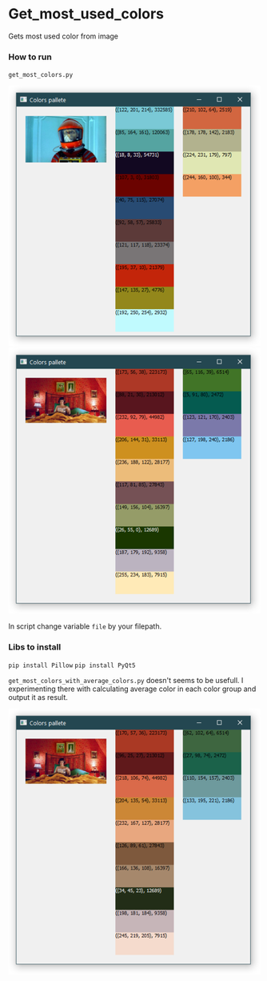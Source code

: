 # Get_most_used_colors
 Gets most used color from image

### How to run
`get_most_colors.py`

![scr1](screenshots/2021-09-27_23-35-55_dist125.png)
![scr2](screenshots/2021-09-28_00-05-03_dist125.png)

In script change variable `file` by your filepath.

### Libs to install
`pip install Pillow`
`pip install PyQt5`

`get_most_colors_with_average_colors.py` doesn't seems to be usefull. I experimenting there with calculating average color in each color group and output it as result.

![scr3](screenshots/2021-09-28_00-44-00_dist125_усредненные_цвета_.png)
